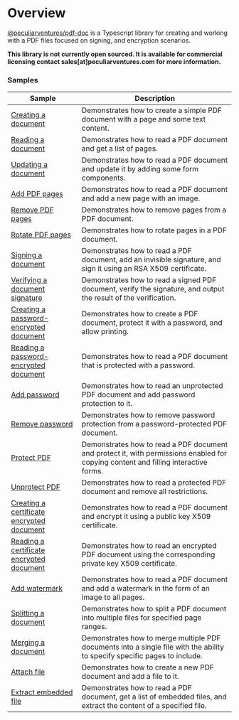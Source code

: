 # Overview

[@peculiarventures/pdf-doc](https://github.com/PeculiarVentures/pdf/pkgs/npm/pdf-doc) is a Typescript library for creating and working with a PDF files focused on signing, and encryption scenarios.

**This library is not currently open sourced. It is available for commercial licensing contact sales[at]peculiarventures.com for more information.**


### Samples


| Sample             |	Description                              |
|--------------------|-------------------------------------------|
| [Creating a document](https://github.com/PeculiarVentures/webcrypto.dev-examples/blob/main/src/pdf/pdf_doc/create.ts) | Demonstrates how to create a simple PDF document with a page and some text content. |
| [Reading a document](https://github.com/PeculiarVentures/webcrypto.dev-examples/blob/main/src/pdf/pdf_doc/read.ts) | Demonstrates how to read a PDF document and get a list of pages. |
| [Updating a document](https://github.com/PeculiarVentures/webcrypto.dev-examples/blob/main/src/pdf/pdf_doc/update.ts) | Demonstrates how to read a PDF document and update it by adding some form components. |
| [Add PDF pages](https://github.com/PeculiarVentures/webcrypto.dev-examples/blob/main/src/pdf/pdf_doc/page_add.ts) | Demonstrates how to read a PDF document and add a new page with an image. |
| [Remove PDF pages](https://github.com/PeculiarVentures/webcrypto.dev-examples/blob/main/src/pdf/pdf_doc/page_remove.ts) | Demonstrates how to remove pages from a PDF document. |
| [Rotate PDF pages](https://github.com/PeculiarVentures/webcrypto.dev-examples/blob/main/src/pdf/pdf_doc/page_rotate.ts) | Demonstrates how to rotate pages in a PDF document. |
| [Signing a document](https://github.com/PeculiarVentures/webcrypto.dev-examples/blob/main/src/pdf/pdf_doc/sign.ts) | Demonstrates how to read a PDF document, add an invisible signature, and sign it using an RSA X509 certificate. |
| [Verifying a document signature](https://github.com/PeculiarVentures/webcrypto.dev-examples/blob/main/src/pdf/pdf_doc/verify.ts) | Demonstrates how to read a signed PDF document, verify the signature, and output the result of the verification. |
| [Creating a password-encrypted document](https://github.com/PeculiarVentures/webcrypto.dev-examples/blob/main/src/pdf/pdf_doc/create_password.ts) | Demonstrates how to create a PDF document, protect it with a password, and allow printing. |
| [Reading a password-encrypted document](https://github.com/PeculiarVentures/webcrypto.dev-examples/blob/main/src/pdf/pdf_doc/read_password.ts) | Demonstrates how to read a PDF document that is protected with a password. |
| [Add password](https://github.com/PeculiarVentures/webcrypto.dev-examples/blob/main/src/pdf/pdf_doc/add_password.ts) | Demonstrates how to read an unprotected PDF document and add password protection to it. |
| [Remove password](https://github.com/PeculiarVentures/webcrypto.dev-examples/blob/main/src/pdf/pdf_doc/remove_password.ts) | Demonstrates how to remove password protection from a password-protected PDF document. |
| [Protect PDF](https://github.com/PeculiarVentures/webcrypto.dev-examples/blob/main/src/pdf/pdf_doc/protect.ts) | Demonstrates how to read a PDF document and protect it, with permissions enabled for copying content and filling interactive forms. |
| [Unprotect PDF](https://github.com/PeculiarVentures/webcrypto.dev-examples/blob/main/src/pdf/pdf_doc/unprotect.ts) | Demonstrates how to read a protected PDF document and remove all restrictions. |
| [Creating a certificate encrypted document](https://github.com/PeculiarVentures/webcrypto.dev-examples/blob/main/src/pdf/pdf_doc/create_cert.ts) | Demonstrates how to read a PDF document and encrypt it using a public key X509 certificate. |
| [Reading a certificate encrypted document](https://github.com/PeculiarVentures/webcrypto.dev-examples/blob/main/src/pdf/pdf_doc/read_cert.ts) | Demonstrates how to read an encrypted PDF document using the corresponding private key X509 certificate. |
| [Add watermark](https://github.com/PeculiarVentures/webcrypto.dev-examples/blob/main/src/pdf/pdf_doc/watermark.ts) | Demonstrates how to read a PDF document and add a watermark in the form of an image to all pages. |
| [Splitting a document](https://github.com/PeculiarVentures/webcrypto.dev-examples/blob/main/src/pdf/pdf_doc/page_split.ts) | Demonstrates how to split a PDF document into multiple files for specified page ranges. |
| [Merging a document](https://github.com/PeculiarVentures/webcrypto.dev-examples/blob/main/src/pdf/pdf_doc/page_append.ts) | Demonstrates how to merge multiple PDF documents into a single file with the ability to specify specific pages to include. |
| [Attach file](https://github.com/PeculiarVentures/webcrypto.dev-examples/blob/main/src/pdf/pdf_doc/embedded_file_create.ts) | Demonstrates how to create a new PDF document and add a file to it. |
| [Extract embedded file](https://github.com/PeculiarVentures/webcrypto.dev-examples/blob/main/src/pdf/pdf_doc/embedded_file_extract.ts) | Demonstrates how to read a PDF document, get a list of embedded files, and extract the content of a specified file. |

<!-- 
| [Enumerating form field value](form_enum.ts) |  |
| [Setting form field values](form_update.ts) |  |
-->
